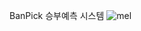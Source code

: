 BanPick 승부예측 시스템
![mel](https://github.com/user-attachments/assets/72c2cd6b-3d11-4fcb-907f-2697628603de)
